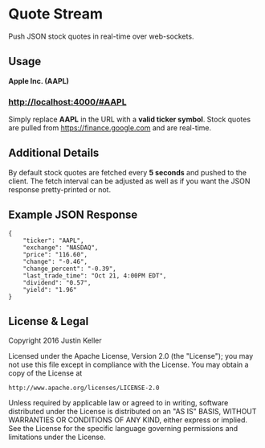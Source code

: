 # Quote Stream

Push JSON stock quotes in real-time over web-sockets.

## Usage

**Apple Inc. (AAPL)**
### <http://localhost:4000/#AAPL>

Simply replace **AAPL** in the URL with a **valid ticker symbol**. Stock quotes are pulled from <https://finance.google.com> and are real-time.

## Additional Details

By default stock quotes are fetched every **5 seconds** and pushed to the client. The fetch interval can be adjusted as well as if you want the JSON response pretty-printed or not.

## Example JSON Response

    {
        "ticker": "AAPL",
        "exchange": "NASDAQ",
        "price": "116.60",
        "change": "-0.46",
        "change_percent": "-0.39",
        "last_trade_time": "Oct 21, 4:00PM EDT",
        "dividend": "0.57",
        "yield": "1.96"
    }

## License & Legal

Copyright 2016 Justin Keller

Licensed under the Apache License, Version 2.0 (the "License");
you may not use this file except in compliance with the License.
You may obtain a copy of the License at

    http://www.apache.org/licenses/LICENSE-2.0

Unless required by applicable law or agreed to in writing, software
distributed under the License is distributed on an "AS IS" BASIS,
WITHOUT WARRANTIES OR CONDITIONS OF ANY KIND, either express or implied.
See the License for the specific language governing permissions and
limitations under the License.

